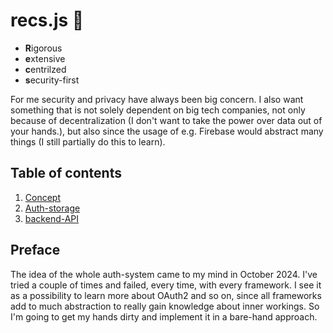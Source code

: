 # recs.js 🦖
- **R**igorous 
- **e**xtensive
- **c**entrilzed
- **s**ecurity-first

For me security and privacy have always been big concern. I also want something that is not solely dependent on big tech companies, not only because of decentralization (I don't want to take the power over data out of your hands.), but also since the usage of e.g. Firebase would abstract many things (I still partially do this to learn). 

## Table of contents
1. [Concept](concept.md)
2. [Auth-storage](auth-storage.md)
3. [backend-API]()

## Preface
The idea of the whole auth-system came to my mind in October 2024. I've tried a couple of times and failed, every time, with every framework.
I see it as a possibility to learn more about OAuth2 and so on, since all frameworks add to much abstraction to really gain knowledge about inner workings. So I'm going to get my hands dirty and implement it in a bare-hand approach. 
